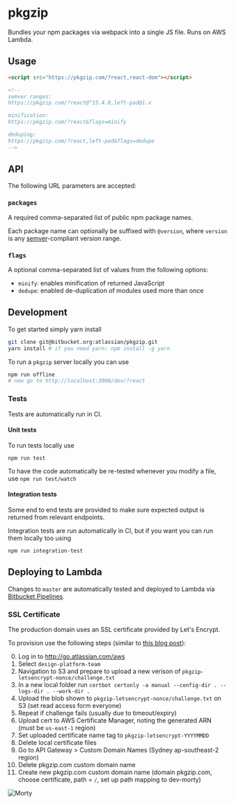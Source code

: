 # pkgzip

Bundles your npm packages via webpack into a single JS file. Runs on AWS Lambda.

## Usage

```html
<script src="https://pkgzip.com/?react,react-dom"></script>

<!--
semver ranges:
https://pkgzip.com/?react@^15.4.0,left-pad@1.x

minification:
https://pkgzip.com/?react&flags=minify

deduping:
https://pkgzip.com/?react,left-pad&flags=dedupe
-->
```

## API

The following URL parameters are accepted:

### `packages`

A required comma-separated list of public npm package names.

Each package name can optionally be suffixed with `@version`, where `version` is any [semver](http://semver.org)-compliant version range.

### `flags`

A optional comma-separated list of values from the following options:

*   `minify`: enables minification of returned JavaScript
*   `dedupe`: enabled de-duplication of modules used more than once

## Development

To get started simply yarn install

```bash
git clone git@bitbucket.org:atlassian/pkgzip.git
yarn install # if you need yarn: npm install -g yarn
```

To run a `pkgzip` server locally you can use

```bash
npm run offline
# now go to http://localhost:3000/dev/?react
```

### Tests

Tests are automatically run in CI.

#### Unit tests

To run tests locally use

```
npm run test
```

To have the code automatically be re-tested whenever you modify a file, use `npm run test/watch`

#### Integration tests

Some end to end tests are provided to make sure expected output is returned from relevant endpoints.

Integration tests are run automatically in CI, but if you want you can run them locally too using

```
npm run integration-test
```

## Deploying to Lambda

Changes to `master` are automatically tested and deployed to Lambda via [Bitbucket Pipelines](https://bitbucket.org/atlassian/pkgzip/addon/pipelines/home).

### SSL Certificate

The production domain uses an SSL certificate provided by Let's Encrypt.

To provision use the following steps (similar to [this blog post](http://blog.brianz.bz/post/custom-https-domains-with-serverless/)):

0.  Log in to http://go.atlassian.com/aws
0.  Select `design-platform-team`
0.  Navigation to S3 and prepare to upload a new verison of `pkgzip-letsencrypt-nonce/challenge.txt`
0.  In a new local folder run `certbot certonly -a manual --config-dir . --logs-dir . --work-dir .`
0.  Upload the blob shown to `pkgzip-letsencrypt-nonce/challenge.txt` on S3 (set read access form everyone)
0.  Repeat if challenge fails (usually due to timeout/expiry)
0.  Upload cert to AWS Certificate Manager, noting the generated ARN (must be `us-east-1` region)
0.  Set uploaded certificate name tag to `pkgzip-letsencrypt-YYYYMMDD`
0.  Delete local certificate files
0.  Go to API Gateway > Custom Domain Names (Sydney ap-southeast-2 region)
0.  Delete pkgzip.com custom domain name
0.  Create new pkgzip.com custom domain name (domain pkgzip.com, choose certificate, path = `/`, set up path mapping to dev-morty)

![Morty](https://i.imgur.com/BQoEXts.png)
